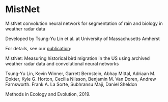 # MistNet
MistNet convolution neural network for segmentation of rain and biology in weather radar data

Developed by Tsung-Yu Lin et al. at University of Massachusetts Amherst

For details, see our [publication](https://doi.org/10.1111/2041-210X.13280):

MistNet: Measuring historical bird migration in the US using archived weather radar data and convolutional neural networks 

Tsung‐Yu Lin, Kevin Winner, Garrett Bernstein, Abhay Mittal, Adriaan M. Dokter, Kyle G. Horton, Cecilia Nilsson, Benjamin M. Van Doren, Andrew Farnsworth. Frank A. La Sorte, Subhransu Maji, Daniel Sheldon

Methods in Ecology and Evolution, 2019.
